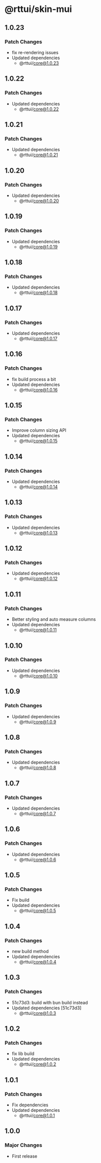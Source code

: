 # @rttui/skin-mui

## 1.0.23

### Patch Changes

- fix re-rendering issues
- Updated dependencies
  - @rttui/core@1.0.23

## 1.0.22

### Patch Changes

- Updated dependencies
  - @rttui/core@1.0.22

## 1.0.21

### Patch Changes

- Updated dependencies
  - @rttui/core@1.0.21

## 1.0.20

### Patch Changes

- Updated dependencies
  - @rttui/core@1.0.20

## 1.0.19

### Patch Changes

- Updated dependencies
  - @rttui/core@1.0.19

## 1.0.18

### Patch Changes

- Updated dependencies
  - @rttui/core@1.0.18

## 1.0.17

### Patch Changes

- Updated dependencies
  - @rttui/core@1.0.17

## 1.0.16

### Patch Changes

- fix build process a bit
- Updated dependencies
  - @rttui/core@1.0.16

## 1.0.15

### Patch Changes

- Improve column sizing API
- Updated dependencies
  - @rttui/core@1.0.15

## 1.0.14

### Patch Changes

- Updated dependencies
  - @rttui/core@1.0.14

## 1.0.13

### Patch Changes

- Updated dependencies
  - @rttui/core@1.0.13

## 1.0.12

### Patch Changes

- Updated dependencies
  - @rttui/core@1.0.12

## 1.0.11

### Patch Changes

- Better styling and auto measure columns
- Updated dependencies
  - @rttui/core@1.0.11

## 1.0.10

### Patch Changes

- Updated dependencies
  - @rttui/core@1.0.10

## 1.0.9

### Patch Changes

- Updated dependencies
  - @rttui/core@1.0.9

## 1.0.8

### Patch Changes

- Updated dependencies
  - @rttui/core@1.0.8

## 1.0.7

### Patch Changes

- Updated dependencies
  - @rttui/core@1.0.7

## 1.0.6

### Patch Changes

- Updated dependencies
  - @rttui/core@1.0.6

## 1.0.5

### Patch Changes

- Fix build
- Updated dependencies
  - @rttui/core@1.0.5

## 1.0.4

### Patch Changes

- new build method
- Updated dependencies
  - @rttui/core@1.0.4

## 1.0.3

### Patch Changes

- 51c73d3: build with bun build instead
- Updated dependencies [51c73d3]
  - @rttui/core@1.0.3

## 1.0.2

### Patch Changes

- fix lib build
- Updated dependencies
  - @rttui/core@1.0.2

## 1.0.1

### Patch Changes

- Fix dependencies
- Updated dependencies
  - @rttui/core@1.0.1

## 1.0.0

### Major Changes

- First release

